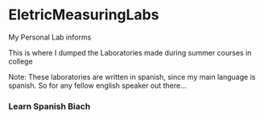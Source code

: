 

# EletricMeasuringLabs
My Personal Lab informs

This is where I dumped the Laboratories made during summer courses in college

Note:
These laboratories are written in spanish, since my main language is spanish. So for any fellow english speaker out there...

### Learn Spanish Biach 


